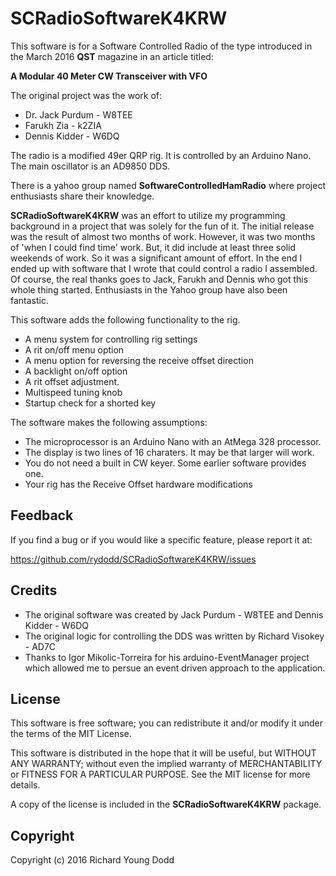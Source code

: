 ﻿# SCRadioSoftwareK4KRW

This software is for a Software Controlled Radio of the type introduced in the 
March 2016 **QST** magazine in an article titled:

**A Modular 40 Meter CW Transceiver with VFO**

The original project was the work of:

* Dr. Jack Purdum - W8TEE
* Farukh Zia - k2ZIA
* Dennis Kidder - W6DQ

The radio is a modified 49er QRP rig.  It is controlled by an Arduino Nano.  
The main oscillator is an AD9850 DDS.  

There is a yahoo group named **SoftwareControlledHamRadio** where project 
enthusiasts share their knowledge.

**SCRadioSoftwareK4KRW** was an effort to utilize my programming background in
a project that was solely for the fun of it.  The initial release was the result
of almost two months of work.  However, it was two months of 'when I could 
find time' work.  But, it did include at least three solid weekends of work.
So it was a significant amount of effort.  In the end I ended up with 
software that I wrote that could control a radio I assembled.  Of course, the
real thanks goes to Jack, Farukh and Dennis who got this whole thing started.
Enthusiasts in the Yahoo group have also been fantastic.

This software adds the following functionality to the rig.
* A menu system for controlling rig settings
* A rit on/off menu option
* A menu option for reversing the receive offset direction
* A backlight on/off option
* A rit offset adjustment.
* Multispeed tuning knob
* Startup check for a shorted key

The software makes the following assumptions:
* The microprocessor is an Arduino Nano with an AtMega 328 processor.
* The display is two lines of 16 charaters.  It may be that larger will work.
* You do not need a built in CW keyer.  Some earlier software provides one.
* Your rig has the Receive Offset hardware modifications

## Feedback

If you find a bug or if you would like a specific feature, please report it at:

https://github.com/rydodd/SCRadioSoftwareK4KRW/issues

## Credits

* The original software was created by Jack Purdum - W8TEE and Dennis Kidder - W6DQ
* The original logic for controlling the DDS was written by Richard Visokey - AD7C
* Thanks to Igor Mikolic-Torreira for his arduino-EventManager project which allowed
me to persue an event driven approach to the application.

## License

This software is free software; you can redistribute it and/or modify it under
the terms of the MIT License.

This software is distributed in the hope that it will be useful, but WITHOUT ANY
WARRANTY; without even the implied warranty of MERCHANTABILITY or FITNESS FOR A
PARTICULAR PURPOSE.  See the MIT license for more details.

A copy of the license is included in the **SCRadioSoftwareK4KRW** package.


## Copyright

Copyright (c) 2016 Richard Young Dodd
